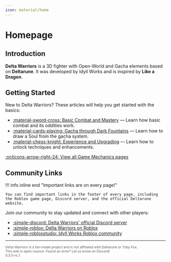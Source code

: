 ```yaml
---
icon: material/home
---
```


# Homepage

## Introduction

**Delta Warriors** is a 3D fighter with Open-World and Gacha elements based on **Deltarune**. It was developed by Idyll Works and is inspired by **Like a Dragon**.

## Getting Started

New to Delta Warriors? These articles will help you get started with the basics:

- [:material-sword-cross: Basic Combat and Mastery](./mechanics/combat.md) — Learn how basic combat and its oddities work.
- [:material-cards-playing: Gacha through Dark Fountains](./mechanics/fountains.md) — Learn how to draw a Soul from the gacha system.
- [:material-chess-knight: Experience and Upgrading](./mechanics/exp.md) — Learn how to unlock techniques and enhancements.

[:octicons-arrow-right-24: View all Game Mechanics pages](./mechanics/index.md)

## Community Links

!!! info inline end "Important links are on every page!"

    You can find important links in the footer of every page, including the Roblox game page, Discord server, and the official Deltarune website.

Join our community to stay updated and connect with other players:

- [:simple-discord: Delta Warriors' official Discord server](https://discord.gg/9v5CMsqrAc)
- [:simple-roblox: Delta Warriors on Roblox](https://www.youtube.com/watch?v=dQw4w9WgXcQ) <!-- To be replaced, the Roblox page is not out yet. -->
- [:simple-robloxstudio: Idyll Works Roblox community](https://www.roblox.com/communities/7344131/Idyll-Works#!/about)

---

<div style="font-size: 75%; opacity: 0.7;" markdown>

Delta Warriors is a fan-made project and is not affiliated with Deltarune or Toby Fox.  
This wiki is open-source. Found an error? Let us know on Discord!  
0.3.0-rc.1

</div>
